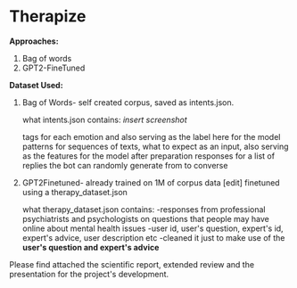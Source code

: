 # Therapize

**Approaches:**

  1. Bag of words 
  2. GPT2-FineTuned

**Dataset Used:**

1. Bag of Words- self created corpus, saved as intents.json.
                
   what intents.json contains:
    *insert screenshot*
    
    tags for each emotion and also serving as the label here for the model
    patterns for sequences of texts, what to expect as an input, also serving as the features for the model after preparation
    responses for a list of replies the bot can randomly generate from to converse
    
2. GPT2Finetuned- already trained on 1M of corpus data [edit]
                  finetuned using a therapy_dataset.json
                  
   what therapy_dataset.json contains:
   -responses from professional psychiatrists and psychologists on questions that people may have online about mental health issues
   -user id, user's question, expert's id, expert's advice, user description etc
   -cleaned it just to make use of the **user's question and expert's advice**
   
   
   
Please find attached the scientific report, extended review and the presentation for the project's development.
